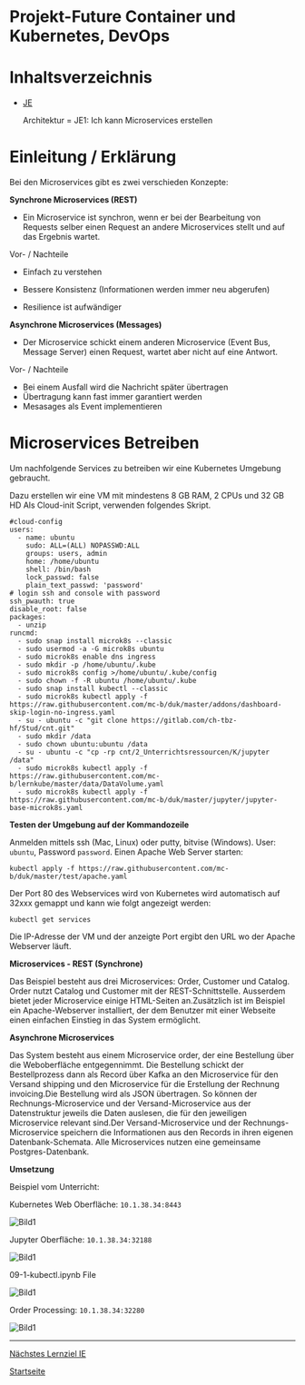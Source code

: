 Projekt-Future Container und Kubernetes, DevOps
========
# Inhaltsverzeichnis
- [JE](/01_Kompetenzen/JE/)

    Architektur = JE1: Ich kann Microservices erstellen

# Einleitung / Erklärung

Bei den Microservices gibt es zwei verschieden Konzepte:

**Synchrone Microservices (REST)**

  - Ein Microservice ist synchron, wenn er bei der Bearbeitung von Requests selber einen Request an andere Microservices stellt und auf das Ergebnis wartet.

Vor- / Nachteile

- Einfach zu verstehen
- Bessere Konsistenz (Informationen werden immer neu abgerufen)

- Resilience ist aufwändiger

**Asynchrone Microservices (Messages)**

  - Der Microservice schickt einem anderen Microservice (Event Bus, Message Server) einen Request, wartet aber nicht auf eine Antwort.

Vor- / Nachteile

- Bei einem Ausfall wird die Nachricht später übertragen
- Übertragung kann fast immer garantiert werden
- Mesasages als Event implementieren

# Microservices Betreiben

Um nachfolgende Services zu betreiben wir eine Kubernetes Umgebung gebraucht.

Dazu erstellen wir eine VM mit mindestens 8 GB RAM, 2 CPUs und 32 GB HD
Als Cloud-init Script, verwenden folgendes Skript.

    #cloud-config
    users:
      - name: ubuntu
        sudo: ALL=(ALL) NOPASSWD:ALL
        groups: users, admin
        home: /home/ubuntu
        shell: /bin/bash
        lock_passwd: false
        plain_text_passwd: 'password'        
    # login ssh and console with password
    ssh_pwauth: true
    disable_root: false    
    packages: 
      - unzip
    runcmd:
      - sudo snap install microk8s --classic
      - sudo usermod -a -G microk8s ubuntu
      - sudo microk8s enable dns ingress
      - sudo mkdir -p /home/ubuntu/.kube
      - sudo microk8s config >/home/ubuntu/.kube/config
      - sudo chown -f -R ubuntu /home/ubuntu/.kube
      - sudo snap install kubectl --classic   
      - sudo microk8s kubectl apply -f https://raw.githubusercontent.com/mc-b/duk/master/addons/dashboard-skip-login-no-ingress.yaml
      - su - ubuntu -c "git clone https://gitlab.com/ch-tbz-hf/Stud/cnt.git"
      - sudo mkdir /data
      - sudo chown ubuntu:ubuntu /data
      - su - ubuntu -c "cp -rp cnt/2_Unterrichtsressourcen/K/jupyter /data"
      - sudo microk8s kubectl apply -f https://raw.githubusercontent.com/mc-b/lernkube/master/data/DataVolume.yaml
      - sudo microk8s kubectl apply -f https://raw.githubusercontent.com/mc-b/duk/master/jupyter/jupyter-base-microk8s.yaml

**Testen der Umgebung auf der Kommandozeile**

Anmelden mittels ssh (Mac, Linux) oder putty, bitvise (Windows). User: `ubuntu`, Password ``password``.
Einen Apache Web Server starten:

    kubectl apply -f https://raw.githubusercontent.com/mc-b/duk/master/test/apache.yaml

Der Port 80 des Webservices wird von Kubernetes wird automatisch auf 32xxx gemappt und kann wie folgt angezeigt werden:

    kubectl get services

Die IP-Adresse der VM und der anzeigte Port ergibt den URL wo der Apache Webserver läuft.

**Microservices - REST (Synchrone)**

Das Beispiel besteht aus drei Microservices: Order, Customer und Catalog. Order nutzt Catalog und Customer mit der REST-Schnittstelle. Ausserdem bietet jeder Microservice einige HTML-Seiten an.Zusätzlich ist im Beispiel ein Apache-Webserver installiert, der dem Benutzer mit einer Webseite einen einfachen Einstieg in das System ermöglicht.

**Asynchrone Microservices**

Das System besteht aus einem Microservice order, der eine Bestellung über die Weboberfläche entgegennimmt. Die Bestellung schickt der Bestellprozess dann als Record über Kafka an den Microservice für den Versand shipping und den Microservice für die Erstellung der Rechnung invoicing.Die Bestellung wird als JSON übertragen. So können der Rechnungs-Microservice und der Versand-Microservice aus der Datenstruktur jeweils die Daten auslesen, die für den jeweiligen Microservice relevant sind.Der Versand-Microservice und der Rechnungs-Microservice speichern die Informationen aus den Records in ihren eigenen Datenbank-Schemata. Alle Microservices nutzen eine gemeinsame Postgres-Datenbank.

**Umsetzung**

Beispiel vom Unterricht: 

Kubernetes Web Oberfläche: ``10.1.38.34:8443``

![Bild1](/Container%20und%20Kubernetes,%20DevOps/JE/img/1.png)

Jupyter Oberfläche: ``10.1.38.34:32188``

![Bild1](/Container%20und%20Kubernetes,%20DevOps/JE/img/2.png)

09-1-kubectl.ipynb File

![Bild1](/Container%20und%20Kubernetes,%20DevOps/JE/img/3.png)

Order Processing: ``10.1.38.34:32280``

![Bild1](/Container%20und%20Kubernetes,%20DevOps/JE/img/4.png)

___

[Nächstes Lernziel IE](https://github.com/ask-yo-girl-about-me/Project-Future/blob/main/Container%20und%20Kubernetes%2C%20DevOps/KE/README.md)

[Startseite](https://github.com/ask-yo-girl-about-me/Project-Future)